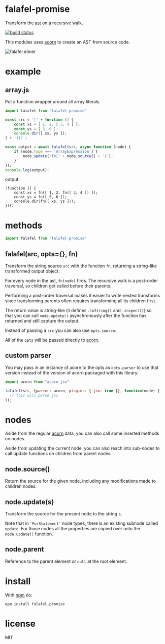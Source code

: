 # falafel-promise

Transform the [ast](http://en.wikipedia.org/wiki/Abstract_syntax_tree) on a
recursive walk.

[![build status](https://github.com/nestarz/node-falafel-promise/workflows/Node%20CI/badge.svg?branch=master)](https://github.com/nestarz/node-falafel-promise/actions)

This modules uses [acorn](https://npmjs.org/package/acorn) to create an AST from
source code.

![falafel döner](./falafel.png)

# example

## array.js

Put a function wrapper around all array literals.

``` js
import falafel from "falafel-promise"

const src = '(' + function () {
    const xs = [ 1, 2, [ 3, 4 ] ];
    const ys = [ 5, 6 ];
    console.dir([ xs, ys ]);
} + ')()';

const output = await falafel(src, async function (node) {
    if (node.type === 'ArrayExpression') {
        node.update('fn(' + node.source() + ')');
    }
});
console.log(output);
```

output:

```
(function () {
    const xs = fn([ 1, 2, fn([ 3, 4 ]) ]);
    const ys = fn([ 5, 6 ]);
    console.dir(fn([ xs, ys ]));
})()
```

# methods

``` js
import falafel from "falafel-promise"
```

## falafel(src, opts={}, fn)

Transform the string source `src` with the function `fn`, returning a
string-like transformed output object.

For every node in the ast, `fn(node)` fires. The recursive walk is a
post-order traversal, so children get called before their parents.

Performing a post-order traversal makes it easier to write nested transforms since
transforming parents often requires transforming all its children first.

The return value is string-like (it defines `.toString()` and `.inspect()`) so
that you can call `node.update()` asynchronously after the function has
returned and still capture the output.

Instead of passing a `src` you can also use `opts.source`.

All of the `opts` will be passed directly to
[acorn](https://npmjs.org/package/acorn).

## custom parser

You may pass in an instance of acorn to the opts as `opts.parser` to use that
version instead of the version of acorn packaged with this library.

```js
import acorn from "acorn-jsx"

falafel(src, {parser: acorn, plugins: { jsx: true }}, function(node) {
  // this will parse jsx
});
```

# nodes

Aside from the regular [acorn](https://npmjs.org/package/acorn) data, you can also call
some inserted methods on nodes.

Aside from updating the current node, you can also reach into sub-nodes to call
update functions on children from parent nodes.

## node.source()

Return the source for the given node, including any modifications made to
children nodes.

## node.update(s)

Transform the source for the present node to the string `s`.

Note that in `'ForStatement'` node types, there is an existing subnode called
`update`. For those nodes all the properties are copied over onto the
`node.update()` function.

## node.parent

Reference to the parent element or `null` at the root element.

# install

With [npm](http://npmjs.org) do:

```
npm install falafel-promise
```

# license

MIT
